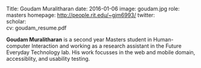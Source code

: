 Title: Goudam Muralitharan
date: 2016-01-06
image: goudam.jpg
role: masters
homepage: http://people.rit.edu/~gjm6993/
twitter:  
scholar:  
cv: goudam_resume.pdf

**Goudam Muralitharan** is a second year Masters student in Human-computer Interaction and working as a research assistant in the Future Everyday Technology lab. His work focusses in the web and mobile domain, accessiblity, and usability testing.

